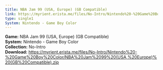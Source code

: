 ```yaml
---
title: NBA Jam 99 (USA, Europe) (GB Compatible)
link: https://myrient.erista.me/files/No-Intro/Nintendo%20-%20Game%20Boy%20Color/NBA%20Jam%2099%20(USA,%20Europe)%20(GB%20Compatible).zip
type: single1
System: Nintendo - Game Boy Color
---
```

<b>Game:</b> NBA Jam 99 (USA, Europe) (GB Compatible)<br>
<b>System:</b> Nintendo - Game Boy Color<br>
<b>Collection:</b> No-Intro<br>
<b>Download:</b> https://myrient.erista.me/files/No-Intro/Nintendo%20-%20Game%20Boy%20Color/NBA%20Jam%2099%20(USA,%20Europe)%20(GB%20Compatible).zip